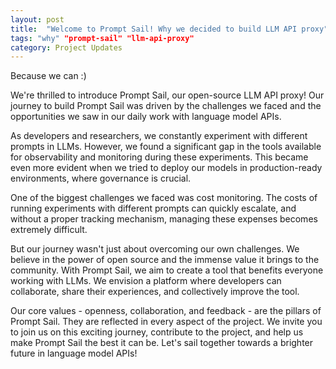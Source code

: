 ```yaml
---
layout: post
title:  "Welcome to Prompt Sail! Why we decided to build LLM API proxy"
tags: "why" "prompt-sail" "llm-api-proxy"
category: Project Updates
---
```


Because we can :)

We're thrilled to introduce Prompt Sail, our open-source LLM API proxy! Our journey to build Prompt Sail was driven by the challenges we faced and the opportunities we saw in our daily work with language model APIs.

As developers and researchers, we constantly experiment with different prompts in LLMs. However, we found a significant gap in the tools available for observability and monitoring during these experiments. This became even more evident when we tried to deploy our models in production-ready environments, where governance is crucial.

One of the biggest challenges we faced was cost monitoring. The costs of running experiments with different prompts can quickly escalate, and without a proper tracking mechanism, managing these expenses becomes extremely difficult.

But our journey wasn't just about overcoming our own challenges. We believe in the power of open source and the immense value it brings to the community. With Prompt Sail, we aim to create a tool that benefits everyone working with LLMs. We envision a platform where developers can collaborate, share their experiences, and collectively improve the tool.

Our core values - openness, collaboration, and feedback - are the pillars of Prompt Sail. They are reflected in every aspect of the project. We invite you to join us on this exciting journey, contribute to the project, and help us make Prompt Sail the best it can be. Let's sail together towards a brighter future in language model APIs!


